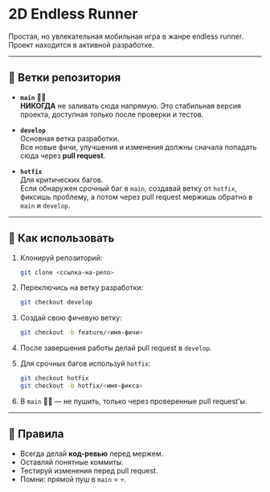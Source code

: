 # 2D Endless Runner

Простая, но увлекательная мобильная игра в жанре endless runner.  
Проект находится в активной разработке.

---

## 📂 Ветки репозитория

- **`main`** 🚫❌  
  **НИКОГДА** не заливать сюда напрямую. Это стабильная версия проекта, доступная только после проверки и тестов.  

- **`develop`**  
  Основная ветка разработки.  
  Все новые фичи, улучшения и изменения должны сначала попадать сюда через **pull request**.  

- **`hotfix`**  
  Для критических багов.  
  Если обнаружен срочный баг в `main`, создавай ветку от `hotfix`, фиксишь проблему, а потом через pull request мержишь обратно в `main` и `develop`.  

---

## 🔧 Как использовать

1. Клонируй репозиторий:
    ```bash
    git clone <ссылка-на-репо>
    ```

2. Переключись на ветку разработки:

   ```bash
   git checkout develop
   ```

3. Создай свою фичевую ветку:

   ```bash
   git checkout -b feature/<имя-фичи>
   ```

4. После завершения работы делай pull request в `develop`.

5. Для срочных багов используй `hotfix`:

   ```bash
   git checkout hotfix
   git checkout -b hotfix/<имя-фикса>
   ```

6. В `main` 🚫❌ — не пушить, только через проверенные pull request'ы.

---

## 📜 Правила

* Всегда делай **код-ревью** перед мержем.
* Оставляй понятные коммиты.
* Тестируй изменения перед pull request.
* Помни: прямой пуш в `main` = 💀.

